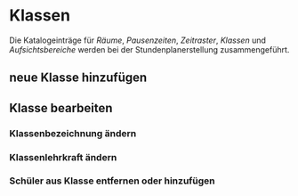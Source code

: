 # Klassen

Die Katalogeinträge für *Räume*, *Pausenzeiten*, *Zeitraster*, *Klassen* und *Aufsichtsbereiche* werden bei der Stundenplanerstellung zusammengeführt.

## neue Klasse hinzufügen

## Klasse bearbeiten

### Klassenbezeichnung ändern 

### Klassenlehrkraft ändern

### Schüler aus Klasse entfernen oder hinzufügen




